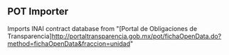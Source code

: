 ## POT Importer

Imports INAI contract database from "[Portal de Obligaciones de Transparencia]http://portaltransparencia.gob.mx/pot/fichaOpenData.do?method=fichaOpenData&fraccion=unidad" 
